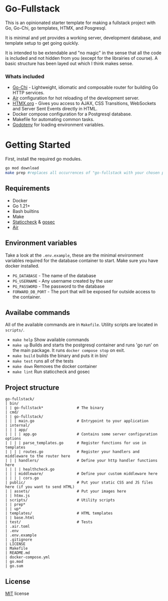 # Go-Fullstack

This is an opinionated starter template for making a fullstack project with Go, Go-Chi, go templates, HTMX, and Posgresql.

It is minimal and yet provides a working server, development database, and template setup to get going quickly.

It is intended to be extendable and "no magic" in the sense that all the code is included and not hidden from you (except for the librairies of course). A basic structure has been layed out which I think makes sense.

### Whats included

- [Go-Chi](https://github.com/go-chi/chi) - Lightweight, idiomatic and composable router for building Go HTTP services.
- [Air](https://github.com/cosmtrek/air) configuration for hot reloading of the development server.
- [HTMX.org](https://htmx.org) - Gives you access to AJAX, CSS Transitions, WebSockets and Server Sent Events directly in HTML.
- Docker compose configuration for a Postgresql database.
- Makefile for automating common tasks.
- [Godotenv](https://github.com/joho/godotenv) for loading environment variables.

# Getting Started

First, install the required go modules.

```bash
go mod download
make prep #replaces all occurrences of "go-fullstack with your chosen project name"
```

## Requirements

- Docker
- Go 1.21+
- Bash builtins
- Make
- [Staticcheck](https://github.com/dominikh/go-tools) & [gosec](https://github.com/securego/gosec)
- [Air](https://github.com/cosmtrek/air)

## Environment variables

Take a look at the `.env.example`, these are the minimal environment variables required for the database container to start.
Make sure you have docker installed.

- `PG_DATABASE` - The name of the database
- `PG_USERNAME` - Any username created by the user
- `PG_PASSWORD` - The password to the database
- `FORWARD_DB_PORT` - The port that will be exposed for outside access to the container.

## Availabe commands

All of the available commands are in `Makefile`. Utility scripts are located in `scripts/`.

- `make help` Show available commands
- `make up` Builds and starts the postgresql container and runs 'go run' on the main package. It runs `docker compose stop` on exit.
- `make build` builds the binary and puts it in bin/
- `make test` runs all of the tests
- `make down` Removes the docker container
- `make lint` Run staticcheck and gosec

## Project structure

```
go-fullstack/
| bin/
| | go-fullstack*               # The binary
| cmd/
| | go-fullstack/
| | | main.go                   # Entrypoint to your application
| internal/
| | | app/
| | | | app.go                  # Contains some server configuration options
| | | | parse_templates.go      # Register functions for use in templates
| | | | routes.go               # Register your handlers and middleware to the router here
| | | handlers/                 # Define your http handler functions here
| | | | healthcheck.go
| | | middleware/               # Define your custom middleware here
| | | | cors.go
| public/                       # Put your static CSS and JS files here (if you want to send HTML)
| | assets/                     # Put your images here
| | htmx.js
| scripts/                      # Utility scripts
| | prep*
| | up*
| templates/                    # HTML templates
| | base.html
| test/                         # Tests
| .air.toml
| .env
| .env.example
| .gitignore
| LICENSE
| Makefile
| README.md
| docker-compose.yml
| go.mod
| go.sum

```

## License

[MIT](./LICENSE) license
